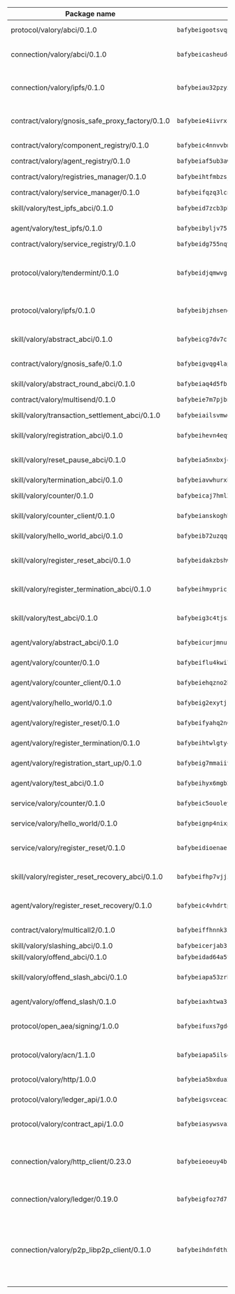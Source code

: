| Package name                                                  | Package hash                                                  | Description                                                                                                                |
| ------------------------------------------------------------- | ------------------------------------------------------------- | -------------------------------------------------------------------------------------------------------------------------- |
| protocol/valory/abci/0.1.0                                    | `bafybeigootsvqpk6th5xpdtzanxum3earifrrezfyhylfrit7yvqdrtgpe` | A protocol for ABCI requests and responses.                                                                                |
| connection/valory/abci/0.1.0                                  | `bafybeicasheudousm2unmh5qmy5n3qdq5hmkg2j42fxfm2crxmgq3nzjkq` | connection to wrap communication with an ABCI server.                                                                      |
| connection/valory/ipfs/0.1.0                                  | `bafybeiau32pzy55ta6ugl2bebevlxudal6pnlfomhplfm5mph6reaw3krq` | A connection responsible for uploading and downloading files from IPFS.                                                    |
| contract/valory/gnosis_safe_proxy_factory/0.1.0               | `bafybeie4iivrxcd5dcwzj3y2t66mc5mdvtsuqu426gk2kcdc6fxbki6neu` | Gnosis Safe proxy factory (GnosisSafeProxyFactory) contract                                                                |
| contract/valory/component_registry/0.1.0                      | `bafybeic4nnvvbm7ub5b2wpbgjixlpcygo7zbelasc3bhw5vurnrrrnvkau` | Component registry contract                                                                                                |
| contract/valory/agent_registry/0.1.0                          | `bafybeiaf5ub3awwjyfhg7njnyysch3m5ywps35vbvw7cqfhudsm4wjhjrq` | Agent registry contract                                                                                                    |
| contract/valory/registries_manager/0.1.0                      | `bafybeihtfmbzsjwsz7kmujzc4bofyoxckekbdi643f762tj3fe4witgjqu` | Registries Manager contract                                                                                                |
| contract/valory/service_manager/0.1.0                         | `bafybeifqzq3lcnnck5jw5p5b7tekumkx7jf2nugqx2peljpy3nsiuizrmq` | Service Manager contract                                                                                                   |
| skill/valory/test_ipfs_abci/0.1.0                             | `bafybeid7zcb3phw6ki2umsjd5brhvq2bm2pmpm6jj43xgkcpq4rkhgswe4` | IPFS e2e testing application.                                                                                              |
| agent/valory/test_ipfs/0.1.0                                  | `bafybeibyljv75k6ggeorj5ydn4ax5b3sxp2vc4vlxypkcflh3urrmqhf6e` | Agent for testing the ABCI connection.                                                                                     |
| contract/valory/service_registry/0.1.0                        | `bafybeidg755nqytkppiaxe2u5nat2vyqokgjdbzj777z5i7rftp4eqrjae` | Service Registry contract                                                                                                  |
| protocol/valory/tendermint/0.1.0                              | `bafybeidjqmwvgi4rqgp65tbkhmi45fwn2odr5ecezw6q47hwitsgyw4jpa` | A protocol for communication between two AEAs to share tendermint configuration details.                                   |
| protocol/valory/ipfs/0.1.0                                    | `bafybeibjzhsengtxfofqpxy6syamplevp35obemwfp4c5lhag3v2bvgysa` | A protocol specification for IPFS requests and responses.                                                                  |
| skill/valory/abstract_abci/0.1.0                              | `bafybeicg7dv7cff34nv2k2z47c4yp4kddsxp3wozonzow6tnvfvwndz3cy` | The abci skill provides a template of an ABCI application.                                                                 |
| contract/valory/gnosis_safe/0.1.0                             | `bafybeigvqg4lapdaa23dpc3pv67rdptdhey6e435mxqsw2gb2u74yw4yei` | Gnosis Safe (GnosisSafeL2) contract                                                                                        |
| skill/valory/abstract_round_abci/0.1.0                        | `bafybeiaq4d5fbs4qtiqzkg46pxlk2vi7wv5a4cqgygamidsnuczdd45doy` | abstract round-based ABCI application                                                                                      |
| contract/valory/multisend/0.1.0                               | `bafybeie7m7pjbnw7cccpbvmbgkut24dtlt4cgvug3tbac7gej37xvwbv3a` | MultiSend contract                                                                                                         |
| skill/valory/transaction_settlement_abci/0.1.0                | `bafybeiailsvmwqgqajmpio5rouiin3onwrdinbcugadp7al52q7knmtjz4` | ABCI application for transaction settlement.                                                                               |
| skill/valory/registration_abci/0.1.0                          | `bafybeihevn4eqvmvp32awxhrkzynzc47x476csqg2ve7j3lyxc3bmydq5i` | ABCI application for common apps.                                                                                          |
| skill/valory/reset_pause_abci/0.1.0                           | `bafybeia5nxbxjqqxgp2sfnaifia5vpgurfeqci5mehh4zjs3wldekdidti` | ABCI application for resetting and pausing app executions.                                                                 |
| skill/valory/termination_abci/0.1.0                           | `bafybeiavwhurxhiewmqypnytmzzd7fem7uvhp6wxkdtr7tbefbp72mwzfu` | Termination skill.                                                                                                         |
| skill/valory/counter/0.1.0                                    | `bafybeicaj7hml27setiecug6kbbbk57pp25geyksujmfk7auegax5tanxq` | The ABCI Counter application example.                                                                                      |
| skill/valory/counter_client/0.1.0                             | `bafybeianskoghhdffn4wqquup3rtziefq6jareutugb6a5zkbvuvctgk3i` | A client for the ABCI counter application.                                                                                 |
| skill/valory/hello_world_abci/0.1.0                           | `bafybeib72uzqqnuhd6a56efvhth5lx4k257fiklumbqk5kftvzso6kr6t4` | Hello World ABCI application.                                                                                              |
| skill/valory/register_reset_abci/0.1.0                        | `bafybeidakzbshwslzrxisj3e5rxbvwir3fgwms2xvwjijx7emcj7dopgky` | ABCI application for dummy skill that registers and resets                                                                 |
| skill/valory/register_termination_abci/0.1.0                  | `bafybeihmypricjhrwzx7pspvhg6r22qtohvkcfmvxe63mnmquvg54lfvfu` | ABCI application for dummy skill that registers and resets                                                                 |
| skill/valory/test_abci/0.1.0                                  | `bafybeig3c4tjs3u7xqf75req56abnpa7vsex5ttsrkygt52tunz4d3ayym` | ABCI application for testing the ABCI connection.                                                                          |
| agent/valory/abstract_abci/0.1.0                              | `bafybeicurjmnufs5ice2uzpofvzv5qofcc67zwtfxs5xqloxjvmfmvymai` | The abstract ABCI AEA - for testing purposes only.                                                                         |
| agent/valory/counter/0.1.0                                    | `bafybeiflu4kwi7v7gnaohx7dqmfz3x4ifp6t6a6xdyfgtr3dwu3vi6ypkm` | The ABCI Counter example as an AEA                                                                                         |
| agent/valory/counter_client/0.1.0                             | `bafybeiehqzno2htmg37mwcdaifptslsz2zpjwptq33gpdegpuaxknpoxza` | The ABCI Counter example as an AEA                                                                                         |
| agent/valory/hello_world/0.1.0                                | `bafybeig2exytjr7oh42wn7bizvo4hd74ley3k4ucwkyoy2dgvnbxmvfoge` | Hello World ABCI example.                                                                                                  |
| agent/valory/register_reset/0.1.0                             | `bafybeifyahq2n645rzppeid2fvagespwhmruhyikyhglfoy2reldzbz2gm` | Register reset to replicate Tendermint issue.                                                                              |
| agent/valory/register_termination/0.1.0                       | `bafybeihtwlgty4wd3secrey2oqtxyekrq2phoik5h7hzthegbxhc3lzfya` | Register terminate to test the termination feature.                                                                        |
| agent/valory/registration_start_up/0.1.0                      | `bafybeig7mmaiivkgpsqxmadjaub2ooy7kocycxhprmnat4hcaupfqvqdnq` | Registration start-up ABCI example.                                                                                        |
| agent/valory/test_abci/0.1.0                                  | `bafybeihyx6mgb274fnnulal6wqip5v2s54ojsrvnjf55xi6sicbo66gp6m` | Agent for testing the ABCI connection.                                                                                     |
| service/valory/counter/0.1.0                                  | `bafybeic5ouoleyrkxqxiydu6mc26az434avvww6pid7hlasdl2njdqiv2e` | A set of agents incrementing a counter                                                                                     |
| service/valory/hello_world/0.1.0                              | `bafybeignp4nixpcp2n5443yronghrgdwz7modjmesgmlbhvdg7v3pmvpbu` | A simple demonstration of a simple ABCI application                                                                        |
| service/valory/register_reset/0.1.0                           | `bafybeidioenaeseanuskiyfabi37uiglvdam24qegtm2n4nkgblj4xgggq` | Test and debug tendermint reset mechanism.                                                                                 |
| skill/valory/register_reset_recovery_abci/0.1.0               | `bafybeifhp7vjjiqwqepjbuwzpvkp57afbzlrljlkwqzwrzoojnthavlbim` | ABCI application for dummy skill that registers and resets                                                                 |
| agent/valory/register_reset_recovery/0.1.0                    | `bafybeic4vhdrtpkovd7bcwzu7ul72sn3gkn2b66wrzgonobamxxfu45wpm` | Agent to showcase hard reset as a recovery mechanism.                                                                      |
| contract/valory/multicall2/0.1.0                              | `bafybeiffhnnk3ibb3z53jxg4rfwcgjl657f56v3ld4rgafgavxxys3h74y` | The MakerDAO multicall2 contract.                                                                                          |
| skill/valory/slashing_abci/0.1.0                              | `bafybeicerjab3cmyuxsiqbhee7trlizopyvk2jpoe4h4jkzzpdeoa7r6c4` | Slashing skill.                                                                                                            |
| skill/valory/offend_abci/0.1.0                                | `bafybeidad64a5tr6l3rfske66idbnbqkieeb5ywn6qlrec7s3oevts56ny` | Offend ABCI application.                                                                                                   |
| skill/valory/offend_slash_abci/0.1.0                          | `bafybeiapa53zrbqsj6o372rdguq7nnlz4yzgqgi2nsafugv6342cwkekse` | ABCI application used in order to test the slashing abci                                                                   |
| agent/valory/offend_slash/0.1.0                               | `bafybeiaxhtwa3c6q2pgsol3utcfirnfqfnkpvwhr7wj5uuptkwokh6ttry` | Offend and slash to test the slashing feature.                                                                             |
| protocol/open_aea/signing/1.0.0                               | `bafybeifuxs7gdg2okbn7uofymenjlmnih2wxwkym44lsgwmklgwuckxm2m` | A protocol for communication between skills and decision maker.                                                            |
| protocol/valory/acn/1.1.0                                     | `bafybeiapa5ilsobggnspoqhspftwolrx52udrwmaxdxgrk26heuvl4oooa` | The protocol used for envelope delivery on the ACN.                                                                        |
| protocol/valory/http/1.0.0                                    | `bafybeia5bxdua2i6chw6pg47bvoljzcpuqxzy4rdrorbdmcbnwmnfdobtu` | A protocol for HTTP requests and responses.                                                                                |
| protocol/valory/ledger_api/1.0.0                              | `bafybeigsvceac33asd6ecbqev34meyyjwu3rangenv6xp5rkxyz4krvcby` | A protocol for ledger APIs requests and responses.                                                                         |
| protocol/valory/contract_api/1.0.0                            | `bafybeiasywsvax45qmugus5kxogejj66c5taen27h4voriodz7rgushtqa` | A protocol for contract APIs requests and responses.                                                                       |
| connection/valory/http_client/0.23.0                          | `bafybeieoeuy4brzimtnubmokwirhrx27ezls6cdnl5qik4rkykfle3nn2y` | The HTTP_client connection that wraps a web-based client connecting to a RESTful API specification.                        |
| connection/valory/ledger/0.19.0                               | `bafybeigfoz7d7si7s4jehvloq2zmiiocpbxcaathl3bxkyarxoerxq7g3a` | A connection to interact with any ledger API and contract API.                                                             |
| connection/valory/p2p_libp2p_client/0.1.0                     | `bafybeihdnfdth3qgltefgrem7xyi4b3ejzaz67xglm2hbma2rfvpl2annq` | The libp2p client connection implements a tcp connection to a running libp2p node as a traffic delegate to send/receive envelopes to/from agents in the DHT. |
